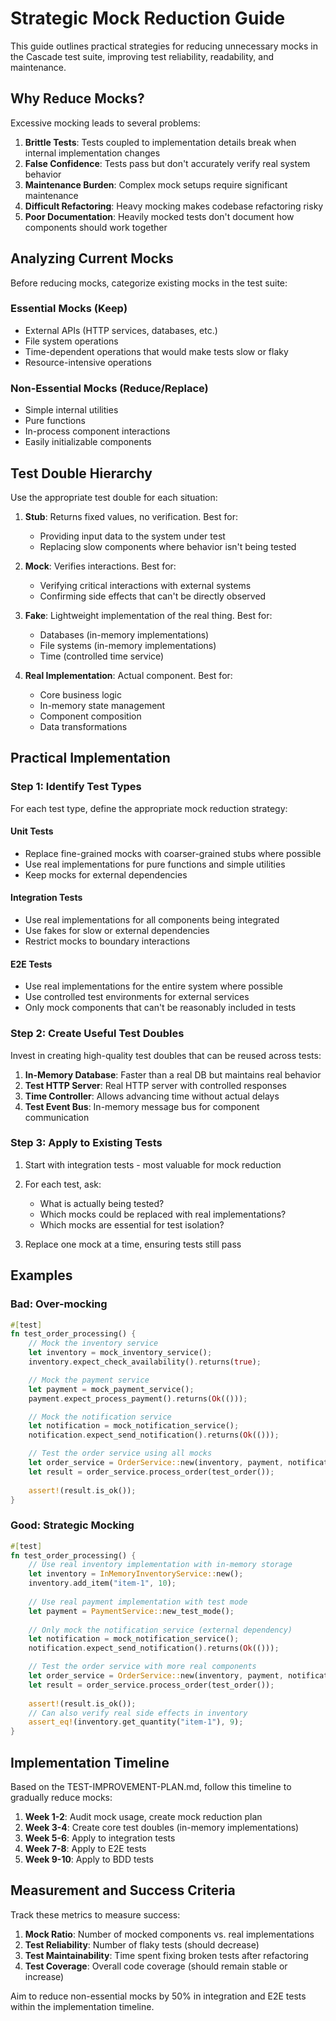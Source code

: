 # Strategic Mock Reduction Guide

This guide outlines practical strategies for reducing unnecessary mocks in the Cascade test suite, improving test reliability, readability, and maintenance.

## Why Reduce Mocks?

Excessive mocking leads to several problems:

1. **Brittle Tests**: Tests coupled to implementation details break when internal implementation changes
2. **False Confidence**: Tests pass but don't accurately verify real system behavior
3. **Maintenance Burden**: Complex mock setups require significant maintenance
4. **Difficult Refactoring**: Heavy mocking makes codebase refactoring risky
5. **Poor Documentation**: Heavily mocked tests don't document how components should work together

## Analyzing Current Mocks

Before reducing mocks, categorize existing mocks in the test suite:

### Essential Mocks (Keep)

- External APIs (HTTP services, databases, etc.)
- File system operations
- Time-dependent operations that would make tests slow or flaky
- Resource-intensive operations

### Non-Essential Mocks (Reduce/Replace)

- Simple internal utilities
- Pure functions
- In-process component interactions
- Easily initializable components

## Test Double Hierarchy

Use the appropriate test double for each situation:

1. **Stub**: Returns fixed values, no verification. Best for:
   - Providing input data to the system under test
   - Replacing slow components where behavior isn't being tested

2. **Mock**: Verifies interactions. Best for:
   - Verifying critical interactions with external systems
   - Confirming side effects that can't be directly observed

3. **Fake**: Lightweight implementation of the real thing. Best for:
   - Databases (in-memory implementations)
   - File systems (in-memory implementations)
   - Time (controlled time service)

4. **Real Implementation**: Actual component. Best for:
   - Core business logic
   - In-memory state management
   - Component composition
   - Data transformations

## Practical Implementation

### Step 1: Identify Test Types

For each test type, define the appropriate mock reduction strategy:

#### Unit Tests
- Replace fine-grained mocks with coarser-grained stubs where possible
- Use real implementations for pure functions and simple utilities
- Keep mocks for external dependencies

#### Integration Tests
- Use real implementations for all components being integrated
- Use fakes for slow or external dependencies
- Restrict mocks to boundary interactions

#### E2E Tests
- Use real implementations for the entire system where possible
- Use controlled test environments for external services
- Only mock components that can't be reasonably included in tests

### Step 2: Create Useful Test Doubles

Invest in creating high-quality test doubles that can be reused across tests:

1. **In-Memory Database**: Faster than a real DB but maintains real behavior
2. **Test HTTP Server**: Real HTTP server with controlled responses
3. **Time Controller**: Allows advancing time without actual delays
4. **Test Event Bus**: In-memory message bus for component communication

### Step 3: Apply to Existing Tests

1. Start with integration tests - most valuable for mock reduction
2. For each test, ask:
   - What is actually being tested?
   - Which mocks could be replaced with real implementations?
   - Which mocks are essential for test isolation?

3. Replace one mock at a time, ensuring tests still pass

## Examples

### Bad: Over-mocking
```rust
#[test]
fn test_order_processing() {
    // Mock the inventory service
    let inventory = mock_inventory_service();
    inventory.expect_check_availability().returns(true);

    // Mock the payment service
    let payment = mock_payment_service();
    payment.expect_process_payment().returns(Ok(()));

    // Mock the notification service
    let notification = mock_notification_service();
    notification.expect_send_notification().returns(Ok(()));

    // Test the order service using all mocks
    let order_service = OrderService::new(inventory, payment, notification);
    let result = order_service.process_order(test_order());
    
    assert!(result.is_ok());
}
```

### Good: Strategic Mocking
```rust
#[test]
fn test_order_processing() {
    // Use real inventory implementation with in-memory storage
    let inventory = InMemoryInventoryService::new();
    inventory.add_item("item-1", 10);
    
    // Use real payment implementation with test mode
    let payment = PaymentService::new_test_mode();
    
    // Only mock the notification service (external dependency)
    let notification = mock_notification_service();
    notification.expect_send_notification().returns(Ok(()));

    // Test the order service with more real components
    let order_service = OrderService::new(inventory, payment, notification);
    let result = order_service.process_order(test_order());
    
    assert!(result.is_ok());
    // Can also verify real side effects in inventory
    assert_eq!(inventory.get_quantity("item-1"), 9);
}
```

## Implementation Timeline

Based on the TEST-IMPROVEMENT-PLAN.md, follow this timeline to gradually reduce mocks:

1. **Week 1-2**: Audit mock usage, create mock reduction plan
2. **Week 3-4**: Create core test doubles (in-memory implementations)
3. **Week 5-6**: Apply to integration tests
4. **Week 7-8**: Apply to E2E tests
5. **Week 9-10**: Apply to BDD tests

## Measurement and Success Criteria

Track these metrics to measure success:

1. **Mock Ratio**: Number of mocked components vs. real implementations
2. **Test Reliability**: Number of flaky tests (should decrease)
3. **Test Maintainability**: Time spent fixing broken tests after refactoring
4. **Test Coverage**: Overall code coverage (should remain stable or increase)

Aim to reduce non-essential mocks by 50% in integration and E2E tests within the implementation timeline. 